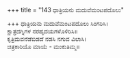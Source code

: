 +++
title = "143 ಧಾತ್ರಿಯನು ಮದುವೆಮಂಟಪದೊಲು"

+++
ಧಾತ್ರಿಯನು ಮದುವೆಮಂಟಪದೊಲು ಸಿಂಗರಿಸಿ।  
ಕ್ಷಾತ್ರದಗ್ನಿಗಳ ನರಹೃದಯಗಳೊಳಿರಿಸಿ॥  
ಕೃತ್ರಿಮವನೆಡೆಬಿಡದೆ ನಡಸಿ ನಗುವ ವಿಲಾಸಿ।  
ಚಿತ್ರಕಾರಿಯೊ ಮಾಯೆ - ಮಂಕುತಿಮ್ಮ॥  
